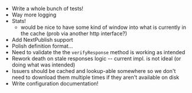 * Write a whole bunch of tests!
* Way more logging
* Stats!
  * would be nice to have some kind of window into what is currently
    in the cache (prob via another http interface?)
* Add NextPublish support
* Polish definition format...
* Need to validate the the `verifyResponse` method is working as intended
* Rework death on stale responses logic -- current impl. is not ideal (or doing
  what was intended)
* Issuers should be cached and lookup-able somewhere so we don't need to download
  them multiple times if they aren't available on disk
* Write configuration documentation!
